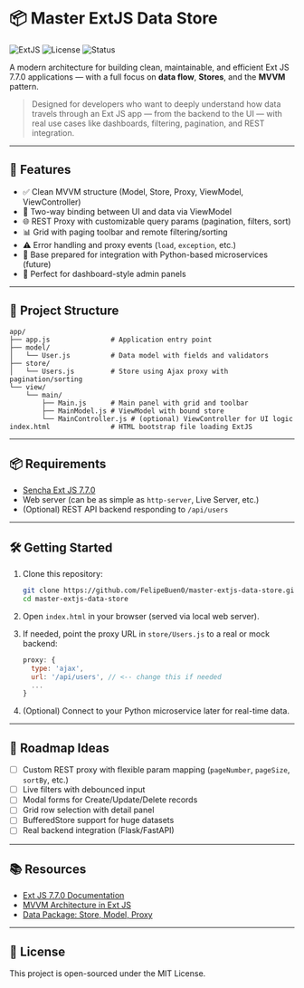 # 📦 Master ExtJS Data Store

![ExtJS](https://img.shields.io/badge/Ext%20JS-7.7.0-blue?logo=sencha)
![License](https://img.shields.io/github/license/FelipeBuen0/master-extjs-data-store)
![Status](https://img.shields.io/badge/status-in%20development-yellow)

A modern architecture for building clean, maintainable, and efficient Ext JS 7.7.0 applications — with a full focus on **data flow**, **Stores**, and the **MVVM** pattern.

> Designed for developers who want to deeply understand how data travels through an Ext JS app — from the backend to the UI — with real use cases like dashboards, filtering, pagination, and REST integration.

---

## 🚀 Features

- ✅ Clean MVVM structure (Model, Store, Proxy, ViewModel, ViewController)
- 🔗 Two-way binding between UI and data via ViewModel
- 🌐 REST Proxy with customizable query params (pagination, filters, sort)
- 📊 Grid with paging toolbar and remote filtering/sorting
- ⚠️ Error handling and proxy events (`load`, `exception`, etc.)
- 🧩 Base prepared for integration with Python-based microservices (future)
- 🧠 Perfect for dashboard-style admin panels

---

## 📁 Project Structure

```text
app/
├── app.js               # Application entry point
├── model/
│   └── User.js          # Data model with fields and validators
├── store/
│   └── Users.js         # Store using Ajax proxy with pagination/sorting
└── view/
    └── main/
        ├── Main.js      # Main panel with grid and toolbar
        ├── MainModel.js # ViewModel with bound store
        └── MainController.js # (optional) ViewController for UI logic
index.html               # HTML bootstrap file loading ExtJS
```

---

## 📦 Requirements

- [Sencha Ext JS 7.7.0](https://docs.sencha.com/extjs/7.7.0/)
- Web server (can be as simple as `http-server`, Live Server, etc.)
- (Optional) REST API backend responding to `/api/users`

---

## 🛠️ Getting Started

1. Clone this repository:

   ```bash
   git clone https://github.com/FelipeBuen0/master-extjs-data-store.git
   cd master-extjs-data-store
   ```

2. Open `index.html` in your browser (served via local web server).

3. If needed, point the proxy URL in `store/Users.js` to a real or mock backend:

   ```js
   proxy: {
     type: 'ajax',
     url: '/api/users', // <-- change this if needed
     ...
   }
   ```

4. (Optional) Connect to your Python microservice later for real-time data.

---

## 🧪 Roadmap Ideas

- [ ] Custom REST proxy with flexible param mapping (`pageNumber`, `pageSize`, `sortBy`, etc.)
- [ ] Live filters with debounced input
- [ ] Modal forms for Create/Update/Delete records
- [ ] Grid row selection with detail panel
- [ ] BufferedStore support for huge datasets
- [ ] Real backend integration (Flask/FastAPI)

---

## 📚 Resources

- [Ext JS 7.7.0 Documentation](https://docs.sencha.com/extjs/7.7.0/)
- [MVVM Architecture in Ext JS](https://docs.sencha.com/extjs/7.7.0/classic/Ext.app.ViewModel.html)
- [Data Package: Store, Model, Proxy](https://docs.sencha.com/extjs/7.7.0/classic/Ext.data.Store.html)

---

## 📝 License

This project is open-sourced under the MIT License.
